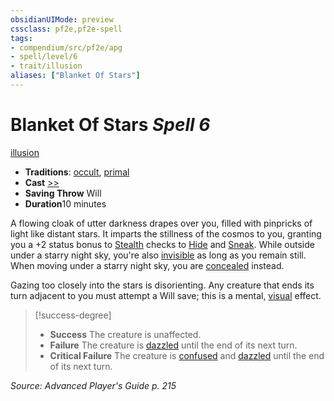 ```yaml
---
obsidianUIMode: preview
cssclass: pf2e,pf2e-spell
tags:
- compendium/src/pf2e/apg
- spell/level/6
- trait/illusion
aliases: ["Blanket Of Stars"]
---
```

# Blanket Of Stars *Spell 6*   
[illusion](../../rules/traits/illusion.md)  

- **Traditions**: [occult](../../rules/traits/occult.md), [primal](../../rules/traits/primal.md)
- **Cast** [>>](../../rules/core-rulebook/chapter-9-playing-the-game.md#Actions "Two-Action") 
- **Saving Throw** Will
- **Duration**10 minutes

A flowing cloak of utter darkness drapes over you, filled with pinpricks of light like distant stars. It imparts the stillness of the cosmos to you, granting you a +2 status bonus to [Stealth](../skills.md#Stealth) checks to [Hide](../../rules/actions/hide.md) and [Sneak](../../rules/actions/sneak.md). While outside under a starry night sky, you're also [invisible](../../rules/conditions.md#Invisible) as long as you remain still. When moving under a starry night sky, you are [concealed](../../rules/conditions.md#Concealed) instead.

Gazing too closely into the stars is disorienting. Any creature that ends its turn adjacent to you must attempt a Will save; this is a mental, [visual](../../rules/traits/visual.md) effect.

> [!success-degree] 
> - **Success** The creature is unaffected.
> - **Failure** The creature is [dazzled](../../rules/conditions.md#Dazzled) until the end of its next turn.
> - **Critical Failure** The creature is [confused](../../rules/conditions.md#Confused) and [dazzled](../../rules/conditions.md#Dazzled) until the end of its next turn.

*Source: Advanced Player's Guide p. 215*